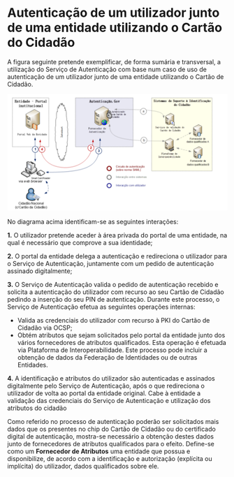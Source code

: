 # Autenticação de um utilizador junto de uma entidade utilizando o Cartão do Cidadão

A figura seguinte pretende exemplificar, de forma sumária e transversal, a utilização do Serviço de Autenticação com base num caso de uso de autenticação de um utilizador junto de uma entidade utilizando o Cartão de Cidadão.

![](<../../.gitbook/assets/MicrosoftTeams-image (3) (1).png>)

No diagrama acima identificam-se as seguintes interações: &#x20;

**1.** O utilizador pretende aceder à área privada do portal de uma entidade, na qual é necessário que comprove a sua identidade; &#x20;

**2.** O portal da entidade delega a autenticação e redireciona o utilizador para o Serviço de Autenticação, juntamente com um pedido de autenticação assinado digitalmente; &#x20;

**3.** O Serviço de Autenticação valida o pedido de autenticação recebido e solicita a autenticação do utilizador com recurso ao seu Cartão de Cidadão pedindo a inserção do seu PIN de autenticação. Durante este processo, o Serviço de Autenticação efetua as seguintes operações internas:

* Valida as credenciais do utilizador com recurso à PKI do Cartão de Cidadão via OCSP; &#x20;
* Obtém atributos que sejam solicitados pelo portal da entidade junto dos vários fornecedores de atributos qualificados. Esta operação é efetuada via Plataforma de Interoperabilidade. Este processo pode incluir a obtenção de dados da Federação de Identidades ou de outras Entidades.

**4.** A identificação e atributos do utilizador são autenticadas e assinados digitalmente pelo Serviço de Autenticação, após o que redireciona o utilizador de volta ao portal da entidade original. Cabe à entidade a validação das credenciais do Serviço de Autenticação e utilização dos atributos do cidadão

Como referido no processo de autenticação poderão ser solicitados mais dados que os presentes no chip do Cartão de Cidadão ou do certificado digital de autenticação, mostra-se necessário a obtenção destes dados junto de fornecedores de atributos qualificados para o efeito. Define-se como um **Fornecedor de Atributos** uma entidade que possua e disponibilize, de acordo com a identificação e autorização (explícita ou implícita) do utilizador, dados qualificados sobre ele.
